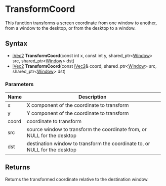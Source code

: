 # TransformCoord #
This function transforms a screen coordinate from one window to another, from a window to the desktop, or from the desktop to a window.

## Syntax ##
- [iVec2](iVec2.md) **TransformCoord**(const int x, const int y, shared_ptr<[Window](Window.md)\> src, shared_ptr<[Window](Window.md)\> dst)
- [iVec2](iVec2.md) **TransformCoord**(const [iVec2](iVec2.md)& coord, shared_ptr<[Window](Window.md)\> src, shared_ptr<[Window](Window.md)\> dst)

### Parameters ###
| Name | Description |
| --- | --- |
| x | X component of the coordinate to transform |
| y | Y component of the coordinate to transform |
| coord | coordinate to transform |
| src | source window to transform the coordinate from, or NULL for the desktop |
| dst | destination window to transform the coordinate to, or NULL for the desktop |

## Returns ##
Returns the transformed coordinate relative to the destination window.
